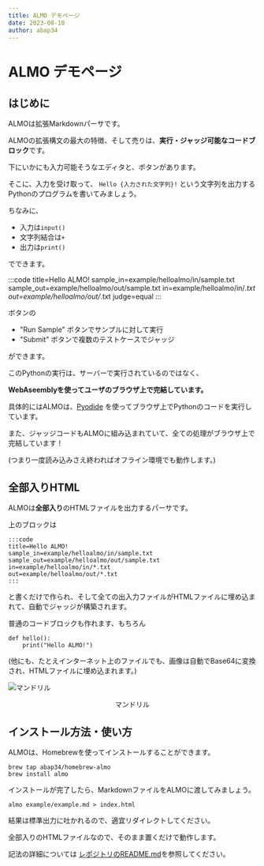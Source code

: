 ```yaml
---
title: ALMO デモページ
date: 2023-08-10
author: abap34
---
```


# ALMO デモページ

## はじめに


ALMOは拡張Markdownパーサです。

ALMOの拡張構文の最大の特徴、そして売りは、**実行・ジャッジ可能なコードブロック**です。

下にいかにも入力可能そうなエディタと、ボタンがあります。

そこに、入力を受け取って、 `Hello {入力された文字列}!` という文字列を出力するPythonのプログラムを書いてみましょう。

ちなみに、

- 入力は`input()`
- 文字列結合は`+`
- 出力は`print()`

でできます。


:::code
title=Hello ALMO!
sample_in=example/helloalmo/in/sample.txt
sample_out=example/helloalmo/out/sample.txt
in=example/helloalmo/in/*.txt
out=example/helloalmo/out/*.txt
judge=equal
:::


ボタンの
- "Run Sample" ボタンでサンプルに対して実行
- "Submit" ボタンで複数のテストケースでジャッジ

ができます。

このPythonの実行は、サーバーで実行されているのではなく、

**WebAseemblyを使ってユーザのブラウザ上で完結しています。**


具体的にはALMOは、[Pyodide](https://pyodide.org/en/stable/) を使ってブラウザ上でPythonのコードを実行しています。


また、ジャッジコードもALMOに組み込まれていて、全ての処理がブラウザ上で完結しています！

(つまり一度読み込みさえ終わればオフライン環境でも動作します。)


## 全部入りHTML

ALMOは**全部入り**のHTMLファイルを出力するパーサです。

上のブロックは

```
:::code
title=Hello ALMO!
sample_in=example/helloalmo/in/sample.txt
sample_out=example/helloalmo/out/sample.txt
in=example/helloalmo/in/*.txt
out=example/helloalmo/out/*.txt
:::
```

と書くだけで作られ、そして全ての出入力ファイルがHTMLファイルに埋め込まれて、自動でジャッジが構築されます。

普通のコードブロックも作れます、もちろん

```
def hello():
    print("Hello ALMO!")
```


(他にも、たとえインターネット上のファイルでも、画像は自動でBase64に変換され、HTMLファイルに埋め込まれます。)


![マンドリル](https://imagingsolution.net/wordpress/wp-content/uploads/2011/03/Mandrill.png)

<div style="text-align: center;">マンドリル</div>



## インストール方法・使い方

ALMOは、Homebrewを使ってインストールすることができます。

```
brew tap abap34/homebrew-almo
brew install almo
```

インストールが完了したら、MarkdownファイルをALMOに渡してみましょう。

```
almo example/example.md > index.html
```

結果は標準出力に吐かれるので、適宜リダイレクトしてください。

全部入りのHTMLファイルなので、そのまま置くだけで動作します。

記法の詳細については [レポジトリのREADME.md](https://github.com/abap34/ALMO)を参照してください。


